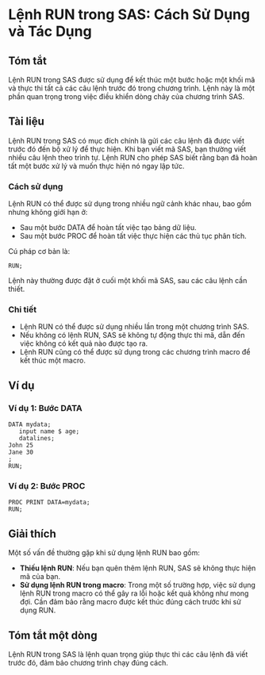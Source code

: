 <!--
Meta Description: # Lệnh RUN trong SAS: Cách Sử Dụng và Tác Dụng ## Tóm tắt Lệnh RUN trong SAS được sử dụng để kết thúc một bước hoặc một khối mã và thực thi tất cả các...
Meta Keywords: lệnh, run, sas, trong, một
-->

# Lệnh RUN trong SAS: Cách Sử Dụng và Tác Dụng

## Tóm tắt
Lệnh RUN trong SAS được sử dụng để kết thúc một bước hoặc một khối mã và thực thi tất cả các câu lệnh trước đó trong chương trình. Lệnh này là một phần quan trọng trong việc điều khiển dòng chảy của chương trình SAS.

## Tài liệu
Lệnh RUN trong SAS có mục đích chính là gửi các câu lệnh đã được viết trước đó đến bộ xử lý để thực hiện. Khi bạn viết mã SAS, bạn thường viết nhiều câu lệnh theo trình tự. Lệnh RUN cho phép SAS biết rằng bạn đã hoàn tất một bước xử lý và muốn thực hiện nó ngay lập tức.

### Cách sử dụng
Lệnh RUN có thể được sử dụng trong nhiều ngữ cảnh khác nhau, bao gồm nhưng không giới hạn ở:
- Sau một bước DATA để hoàn tất việc tạo bảng dữ liệu.
- Sau một bước PROC để hoàn tất việc thực hiện các thủ tục phân tích.

Cú pháp cơ bản là:
```sas
RUN;
```
Lệnh này thường được đặt ở cuối một khối mã SAS, sau các câu lệnh cần thiết.

### Chi tiết
- Lệnh RUN có thể được sử dụng nhiều lần trong một chương trình SAS.
- Nếu không có lệnh RUN, SAS sẽ không tự động thực thi mã, dẫn đến việc không có kết quả nào được tạo ra.
- Lệnh RUN cũng có thể được sử dụng trong các chương trình macro để kết thúc một macro.

## Ví dụ
### Ví dụ 1: Bước DATA
```sas
DATA mydata;
   input name $ age;
   datalines;
John 25
Jane 30
;
RUN;
```
### Ví dụ 2: Bước PROC
```sas
PROC PRINT DATA=mydata;
RUN;
```

## Giải thích
Một số vấn đề thường gặp khi sử dụng lệnh RUN bao gồm:
- **Thiếu lệnh RUN**: Nếu bạn quên thêm lệnh RUN, SAS sẽ không thực hiện mã của bạn.
- **Sử dụng lệnh RUN trong macro**: Trong một số trường hợp, việc sử dụng lệnh RUN trong macro có thể gây ra lỗi hoặc kết quả không như mong đợi. Cần đảm bảo rằng macro được kết thúc đúng cách trước khi sử dụng RUN.

## Tóm tắt một dòng
Lệnh RUN trong SAS là lệnh quan trọng giúp thực thi các câu lệnh đã viết trước đó, đảm bảo chương trình chạy đúng cách.